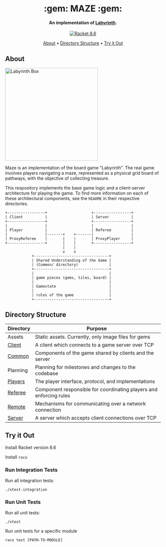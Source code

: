 <h1 align="center">
  :gem: MAZE :gem:
</h1>

<h4 align="center">An implementation of <a href="https://en.wikipedia.org/wiki/Labyrinth_(board_game)">Labyrinth</a>.</h4>

<p align="center">
  <a href="https://racket-lang.org">
    <img src="https://img.shields.io/badge/racket-8.6-blue"
         alt="Racket 8.6">
</p>

<p align="center">
  <a href="#about">About</a> •
  <a href="#directory-structure">Directory Structure</a> •
  <a href="#try-it-out">Try it Out</a>
</p>

## About

<a href="https://en.wikipedia.org/wiki/Labyrinth_(board_game)"><img src="https://upload.wikimedia.org/wikipedia/en/d/dd/Amazing_Labyrinth_game_box.jpg" alt="Labyrinth Box" width="300"></a>

Maze is an implementation of the board game "Labyrinth". The real game involves players navigating a maze, represented as a physical grid board of pathways, with the objective of collecting treasure.

This respository implements the base game logic and a client-server architecture for playing the game. To find more information on each of these architectural components, see the `README` in their respective directories.

```
+-----------------+                    +-----------------+
| Client          |                    | Server          |
+-----------------+                    +-----------------+
|                 |                    |                 |
| Player          |                    | Referee         |
|                 |-------+    +-------|                 |
| ProxyReferee    |       |    |       | ProxyPlayer     |
+-----------------+       |    |       +-----------------+
                          |    |
                          v    v
            +----------------------------------+
            | Shared Understanding of the Game |
            | (Common/ directory)              |
            +----------------------------------+
            |                                  |
            | game pieces (gems, tiles, board) |
            |                                  |
            | Gamestate                        |
            |                                  |
            | rules of the game                |
            +----------------------------------+
```

## Directory Structure

| Directory | Purpose |
| --------- | ------- |
| Assets | Static assets. Currently, only image files for gems |
| [Client](Maze/Client/README.md) | A client which connects to a game server over TCP |
| [Common](Maze/Common/README.md) | Components of the game shared by clients and the server |
| Planning | Planning for milestones and changes to the codebase |
| [Players](Maze/Players/README.md) | The player interface, protocol, and implementations |
| [Referee](Maze/Referee/README.md) | Component responsible for coordinating players and enforcing rules |
| [Remote](Maze/Remote/README.md) | Mechanisms for communicating over a network connection |
| [Server](Maze/Server/README.md) | A server which accepts client connections over TCP | 


## Try it Out

Install Racket version 8.6

Install `raco`

### Run Integration Tests

Run all integration tests:

```
./xtest-integration
```

### Run Unit Tests

Run all unit tests:

```
./xtest
```

Run unit tests for a specific module

```
raco test [PATH-TO-MODULE]
```

